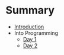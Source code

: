 # Summary

* [Introduction](README.md)
* Into Programming
   * [Day 1](1-Into-Programming/Day-1.md)
   * [Day 2](1-Into-Programming/Day-2.md)


